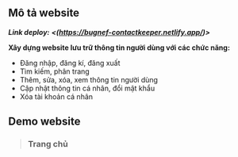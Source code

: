 ## Mô tả website

***Link deploy:*** ***<(https://bugnef-contactkeeper.netlify.app/)>***

**Xây dựng website lưu trữ thông tin người dùng với các chức năng:**

- Đăng nhập, đăng kí, đăng xuất
- Tìm kiếm, phân trang
- Thêm, sửa, xóa, xem thông tin người dùng
- Cập nhật thông tin cá nhân, đổi mật khẩu
- Xóa tài khoản cá nhân

## Demo website

>### Trang chủ

